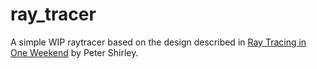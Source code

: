 # ray_tracer

A simple WIP raytracer based on the design described in [Ray Tracing in One Weekend](https://raytracing.github.io/books/RayTracingInOneWeekend.html) by Peter Shirley.